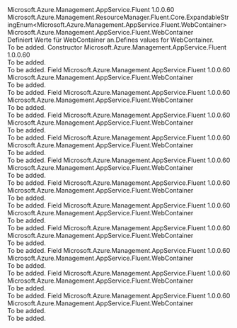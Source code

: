 <Type Name="WebContainer" FullName="Microsoft.Azure.Management.AppService.Fluent.WebContainer">
  <TypeSignature Language="C#" Value="public class WebContainer : Microsoft.Azure.Management.ResourceManager.Fluent.Core.ExpandableStringEnum&lt;Microsoft.Azure.Management.AppService.Fluent.WebContainer&gt;" />
  <TypeSignature Language="ILAsm" Value=".class public auto ansi beforefieldinit WebContainer extends Microsoft.Azure.Management.ResourceManager.Fluent.Core.ExpandableStringEnum`1&lt;class Microsoft.Azure.Management.AppService.Fluent.WebContainer&gt;" />
  <TypeSignature Language="DocId" Value="T:Microsoft.Azure.Management.AppService.Fluent.WebContainer" />
  <TypeSignature Language="VB.NET" Value="Public Class WebContainer&#xA;Inherits ExpandableStringEnum(Of WebContainer)" />
  <TypeSignature Language="F#" Value="type WebContainer = class&#xA;    inherit ExpandableStringEnum&lt;WebContainer&gt;" />
  <AssemblyInfo>
    <AssemblyName>Microsoft.Azure.Management.AppService.Fluent</AssemblyName>
    <AssemblyVersion>1.0.0.60</AssemblyVersion>
  </AssemblyInfo>
  <Base>
    <BaseTypeName>Microsoft.Azure.Management.ResourceManager.Fluent.Core.ExpandableStringEnum&lt;Microsoft.Azure.Management.AppService.Fluent.WebContainer&gt;</BaseTypeName>
    <BaseTypeArguments>
      <BaseTypeArgument TypeParamName="!0">Microsoft.Azure.Management.AppService.Fluent.WebContainer</BaseTypeArgument>
    </BaseTypeArguments>
  </Base>
  <Interfaces />
  <Docs>
    <summary>
            <span data-ttu-id="3b07c-101">Definiert Werte für WebContainer an.</span><span class="sxs-lookup"><span data-stu-id="3b07c-101">Defines values for WebContainer.</span></span>
            </summary>
    <remarks>To be added.</remarks>
  </Docs>
  <Members>
    <Member MemberName=".ctor">
      <MemberSignature Language="C#" Value="public WebContainer ();" />
      <MemberSignature Language="ILAsm" Value=".method public hidebysig specialname rtspecialname instance void .ctor() cil managed" />
      <MemberSignature Language="DocId" Value="M:Microsoft.Azure.Management.AppService.Fluent.WebContainer.#ctor" />
      <MemberSignature Language="VB.NET" Value="Public Sub New ()" />
      <MemberType>Constructor</MemberType>
      <AssemblyInfo>
        <AssemblyName>Microsoft.Azure.Management.AppService.Fluent</AssemblyName>
        <AssemblyVersion>1.0.0.60</AssemblyVersion>
      </AssemblyInfo>
      <Parameters />
      <Docs>
        <summary>To be added.</summary>
        <remarks>To be added.</remarks>
      </Docs>
    </Member>
    <Member MemberName="Jetty9_1Newest">
      <MemberSignature Language="C#" Value="public static readonly Microsoft.Azure.Management.AppService.Fluent.WebContainer Jetty9_1Newest;" />
      <MemberSignature Language="ILAsm" Value=".field public static initonly class Microsoft.Azure.Management.AppService.Fluent.WebContainer Jetty9_1Newest" />
      <MemberSignature Language="DocId" Value="F:Microsoft.Azure.Management.AppService.Fluent.WebContainer.Jetty9_1Newest" />
      <MemberSignature Language="VB.NET" Value="Public Shared ReadOnly Jetty9_1Newest As WebContainer " />
      <MemberSignature Language="F#" Value=" staticval mutable Jetty9_1Newest : Microsoft.Azure.Management.AppService.Fluent.WebContainer" Usage="Microsoft.Azure.Management.AppService.Fluent.WebContainer.Jetty9_1Newest" />
      <MemberType>Field</MemberType>
      <AssemblyInfo>
        <AssemblyName>Microsoft.Azure.Management.AppService.Fluent</AssemblyName>
        <AssemblyVersion>1.0.0.60</AssemblyVersion>
      </AssemblyInfo>
      <ReturnValue>
        <ReturnType>Microsoft.Azure.Management.AppService.Fluent.WebContainer</ReturnType>
      </ReturnValue>
      <Docs>
        <summary>To be added.</summary>
        <remarks>To be added.</remarks>
      </Docs>
    </Member>
    <Member MemberName="Jetty9_1V20131115">
      <MemberSignature Language="C#" Value="public static readonly Microsoft.Azure.Management.AppService.Fluent.WebContainer Jetty9_1V20131115;" />
      <MemberSignature Language="ILAsm" Value=".field public static initonly class Microsoft.Azure.Management.AppService.Fluent.WebContainer Jetty9_1V20131115" />
      <MemberSignature Language="DocId" Value="F:Microsoft.Azure.Management.AppService.Fluent.WebContainer.Jetty9_1V20131115" />
      <MemberSignature Language="VB.NET" Value="Public Shared ReadOnly Jetty9_1V20131115 As WebContainer " />
      <MemberSignature Language="F#" Value=" staticval mutable Jetty9_1V20131115 : Microsoft.Azure.Management.AppService.Fluent.WebContainer" Usage="Microsoft.Azure.Management.AppService.Fluent.WebContainer.Jetty9_1V20131115" />
      <MemberType>Field</MemberType>
      <AssemblyInfo>
        <AssemblyName>Microsoft.Azure.Management.AppService.Fluent</AssemblyName>
        <AssemblyVersion>1.0.0.60</AssemblyVersion>
      </AssemblyInfo>
      <ReturnValue>
        <ReturnType>Microsoft.Azure.Management.AppService.Fluent.WebContainer</ReturnType>
      </ReturnValue>
      <Docs>
        <summary>To be added.</summary>
        <remarks>To be added.</remarks>
      </Docs>
    </Member>
    <Member MemberName="Jetty9_3Newest">
      <MemberSignature Language="C#" Value="public static readonly Microsoft.Azure.Management.AppService.Fluent.WebContainer Jetty9_3Newest;" />
      <MemberSignature Language="ILAsm" Value=".field public static initonly class Microsoft.Azure.Management.AppService.Fluent.WebContainer Jetty9_3Newest" />
      <MemberSignature Language="DocId" Value="F:Microsoft.Azure.Management.AppService.Fluent.WebContainer.Jetty9_3Newest" />
      <MemberSignature Language="VB.NET" Value="Public Shared ReadOnly Jetty9_3Newest As WebContainer " />
      <MemberSignature Language="F#" Value=" staticval mutable Jetty9_3Newest : Microsoft.Azure.Management.AppService.Fluent.WebContainer" Usage="Microsoft.Azure.Management.AppService.Fluent.WebContainer.Jetty9_3Newest" />
      <MemberType>Field</MemberType>
      <AssemblyInfo>
        <AssemblyName>Microsoft.Azure.Management.AppService.Fluent</AssemblyName>
        <AssemblyVersion>1.0.0.60</AssemblyVersion>
      </AssemblyInfo>
      <ReturnValue>
        <ReturnType>Microsoft.Azure.Management.AppService.Fluent.WebContainer</ReturnType>
      </ReturnValue>
      <Docs>
        <summary>To be added.</summary>
        <remarks>To be added.</remarks>
      </Docs>
    </Member>
    <Member MemberName="Jetty9_3V20161014">
      <MemberSignature Language="C#" Value="public static readonly Microsoft.Azure.Management.AppService.Fluent.WebContainer Jetty9_3V20161014;" />
      <MemberSignature Language="ILAsm" Value=".field public static initonly class Microsoft.Azure.Management.AppService.Fluent.WebContainer Jetty9_3V20161014" />
      <MemberSignature Language="DocId" Value="F:Microsoft.Azure.Management.AppService.Fluent.WebContainer.Jetty9_3V20161014" />
      <MemberSignature Language="VB.NET" Value="Public Shared ReadOnly Jetty9_3V20161014 As WebContainer " />
      <MemberSignature Language="F#" Value=" staticval mutable Jetty9_3V20161014 : Microsoft.Azure.Management.AppService.Fluent.WebContainer" Usage="Microsoft.Azure.Management.AppService.Fluent.WebContainer.Jetty9_3V20161014" />
      <MemberType>Field</MemberType>
      <AssemblyInfo>
        <AssemblyName>Microsoft.Azure.Management.AppService.Fluent</AssemblyName>
        <AssemblyVersion>1.0.0.60</AssemblyVersion>
      </AssemblyInfo>
      <ReturnValue>
        <ReturnType>Microsoft.Azure.Management.AppService.Fluent.WebContainer</ReturnType>
      </ReturnValue>
      <Docs>
        <summary>To be added.</summary>
        <remarks>To be added.</remarks>
      </Docs>
    </Member>
    <Member MemberName="Tomcat7_0_50">
      <MemberSignature Language="C#" Value="public static readonly Microsoft.Azure.Management.AppService.Fluent.WebContainer Tomcat7_0_50;" />
      <MemberSignature Language="ILAsm" Value=".field public static initonly class Microsoft.Azure.Management.AppService.Fluent.WebContainer Tomcat7_0_50" />
      <MemberSignature Language="DocId" Value="F:Microsoft.Azure.Management.AppService.Fluent.WebContainer.Tomcat7_0_50" />
      <MemberSignature Language="VB.NET" Value="Public Shared ReadOnly Tomcat7_0_50 As WebContainer " />
      <MemberSignature Language="F#" Value=" staticval mutable Tomcat7_0_50 : Microsoft.Azure.Management.AppService.Fluent.WebContainer" Usage="Microsoft.Azure.Management.AppService.Fluent.WebContainer.Tomcat7_0_50" />
      <MemberType>Field</MemberType>
      <AssemblyInfo>
        <AssemblyName>Microsoft.Azure.Management.AppService.Fluent</AssemblyName>
        <AssemblyVersion>1.0.0.60</AssemblyVersion>
      </AssemblyInfo>
      <ReturnValue>
        <ReturnType>Microsoft.Azure.Management.AppService.Fluent.WebContainer</ReturnType>
      </ReturnValue>
      <Docs>
        <summary>To be added.</summary>
        <remarks>To be added.</remarks>
      </Docs>
    </Member>
    <Member MemberName="Tomcat7_0_62">
      <MemberSignature Language="C#" Value="public static readonly Microsoft.Azure.Management.AppService.Fluent.WebContainer Tomcat7_0_62;" />
      <MemberSignature Language="ILAsm" Value=".field public static initonly class Microsoft.Azure.Management.AppService.Fluent.WebContainer Tomcat7_0_62" />
      <MemberSignature Language="DocId" Value="F:Microsoft.Azure.Management.AppService.Fluent.WebContainer.Tomcat7_0_62" />
      <MemberSignature Language="VB.NET" Value="Public Shared ReadOnly Tomcat7_0_62 As WebContainer " />
      <MemberSignature Language="F#" Value=" staticval mutable Tomcat7_0_62 : Microsoft.Azure.Management.AppService.Fluent.WebContainer" Usage="Microsoft.Azure.Management.AppService.Fluent.WebContainer.Tomcat7_0_62" />
      <MemberType>Field</MemberType>
      <AssemblyInfo>
        <AssemblyName>Microsoft.Azure.Management.AppService.Fluent</AssemblyName>
        <AssemblyVersion>1.0.0.60</AssemblyVersion>
      </AssemblyInfo>
      <ReturnValue>
        <ReturnType>Microsoft.Azure.Management.AppService.Fluent.WebContainer</ReturnType>
      </ReturnValue>
      <Docs>
        <summary>To be added.</summary>
        <remarks>To be added.</remarks>
      </Docs>
    </Member>
    <Member MemberName="Tomcat7_0Newest">
      <MemberSignature Language="C#" Value="public static readonly Microsoft.Azure.Management.AppService.Fluent.WebContainer Tomcat7_0Newest;" />
      <MemberSignature Language="ILAsm" Value=".field public static initonly class Microsoft.Azure.Management.AppService.Fluent.WebContainer Tomcat7_0Newest" />
      <MemberSignature Language="DocId" Value="F:Microsoft.Azure.Management.AppService.Fluent.WebContainer.Tomcat7_0Newest" />
      <MemberSignature Language="VB.NET" Value="Public Shared ReadOnly Tomcat7_0Newest As WebContainer " />
      <MemberSignature Language="F#" Value=" staticval mutable Tomcat7_0Newest : Microsoft.Azure.Management.AppService.Fluent.WebContainer" Usage="Microsoft.Azure.Management.AppService.Fluent.WebContainer.Tomcat7_0Newest" />
      <MemberType>Field</MemberType>
      <AssemblyInfo>
        <AssemblyName>Microsoft.Azure.Management.AppService.Fluent</AssemblyName>
        <AssemblyVersion>1.0.0.60</AssemblyVersion>
      </AssemblyInfo>
      <ReturnValue>
        <ReturnType>Microsoft.Azure.Management.AppService.Fluent.WebContainer</ReturnType>
      </ReturnValue>
      <Docs>
        <summary>To be added.</summary>
        <remarks>To be added.</remarks>
      </Docs>
    </Member>
    <Member MemberName="Tomcat8_0_23">
      <MemberSignature Language="C#" Value="public static readonly Microsoft.Azure.Management.AppService.Fluent.WebContainer Tomcat8_0_23;" />
      <MemberSignature Language="ILAsm" Value=".field public static initonly class Microsoft.Azure.Management.AppService.Fluent.WebContainer Tomcat8_0_23" />
      <MemberSignature Language="DocId" Value="F:Microsoft.Azure.Management.AppService.Fluent.WebContainer.Tomcat8_0_23" />
      <MemberSignature Language="VB.NET" Value="Public Shared ReadOnly Tomcat8_0_23 As WebContainer " />
      <MemberSignature Language="F#" Value=" staticval mutable Tomcat8_0_23 : Microsoft.Azure.Management.AppService.Fluent.WebContainer" Usage="Microsoft.Azure.Management.AppService.Fluent.WebContainer.Tomcat8_0_23" />
      <MemberType>Field</MemberType>
      <AssemblyInfo>
        <AssemblyName>Microsoft.Azure.Management.AppService.Fluent</AssemblyName>
        <AssemblyVersion>1.0.0.60</AssemblyVersion>
      </AssemblyInfo>
      <ReturnValue>
        <ReturnType>Microsoft.Azure.Management.AppService.Fluent.WebContainer</ReturnType>
      </ReturnValue>
      <Docs>
        <summary>To be added.</summary>
        <remarks>To be added.</remarks>
      </Docs>
    </Member>
    <Member MemberName="Tomcat8_0Newest">
      <MemberSignature Language="C#" Value="public static readonly Microsoft.Azure.Management.AppService.Fluent.WebContainer Tomcat8_0Newest;" />
      <MemberSignature Language="ILAsm" Value=".field public static initonly class Microsoft.Azure.Management.AppService.Fluent.WebContainer Tomcat8_0Newest" />
      <MemberSignature Language="DocId" Value="F:Microsoft.Azure.Management.AppService.Fluent.WebContainer.Tomcat8_0Newest" />
      <MemberSignature Language="VB.NET" Value="Public Shared ReadOnly Tomcat8_0Newest As WebContainer " />
      <MemberSignature Language="F#" Value=" staticval mutable Tomcat8_0Newest : Microsoft.Azure.Management.AppService.Fluent.WebContainer" Usage="Microsoft.Azure.Management.AppService.Fluent.WebContainer.Tomcat8_0Newest" />
      <MemberType>Field</MemberType>
      <AssemblyInfo>
        <AssemblyName>Microsoft.Azure.Management.AppService.Fluent</AssemblyName>
        <AssemblyVersion>1.0.0.60</AssemblyVersion>
      </AssemblyInfo>
      <ReturnValue>
        <ReturnType>Microsoft.Azure.Management.AppService.Fluent.WebContainer</ReturnType>
      </ReturnValue>
      <Docs>
        <summary>To be added.</summary>
        <remarks>To be added.</remarks>
      </Docs>
    </Member>
    <Member MemberName="Tomcat8_5_6">
      <MemberSignature Language="C#" Value="public static readonly Microsoft.Azure.Management.AppService.Fluent.WebContainer Tomcat8_5_6;" />
      <MemberSignature Language="ILAsm" Value=".field public static initonly class Microsoft.Azure.Management.AppService.Fluent.WebContainer Tomcat8_5_6" />
      <MemberSignature Language="DocId" Value="F:Microsoft.Azure.Management.AppService.Fluent.WebContainer.Tomcat8_5_6" />
      <MemberSignature Language="VB.NET" Value="Public Shared ReadOnly Tomcat8_5_6 As WebContainer " />
      <MemberSignature Language="F#" Value=" staticval mutable Tomcat8_5_6 : Microsoft.Azure.Management.AppService.Fluent.WebContainer" Usage="Microsoft.Azure.Management.AppService.Fluent.WebContainer.Tomcat8_5_6" />
      <MemberType>Field</MemberType>
      <AssemblyInfo>
        <AssemblyName>Microsoft.Azure.Management.AppService.Fluent</AssemblyName>
        <AssemblyVersion>1.0.0.60</AssemblyVersion>
      </AssemblyInfo>
      <ReturnValue>
        <ReturnType>Microsoft.Azure.Management.AppService.Fluent.WebContainer</ReturnType>
      </ReturnValue>
      <Docs>
        <summary>To be added.</summary>
        <remarks>To be added.</remarks>
      </Docs>
    </Member>
    <Member MemberName="Tomcat8_5Newest">
      <MemberSignature Language="C#" Value="public static readonly Microsoft.Azure.Management.AppService.Fluent.WebContainer Tomcat8_5Newest;" />
      <MemberSignature Language="ILAsm" Value=".field public static initonly class Microsoft.Azure.Management.AppService.Fluent.WebContainer Tomcat8_5Newest" />
      <MemberSignature Language="DocId" Value="F:Microsoft.Azure.Management.AppService.Fluent.WebContainer.Tomcat8_5Newest" />
      <MemberSignature Language="VB.NET" Value="Public Shared ReadOnly Tomcat8_5Newest As WebContainer " />
      <MemberSignature Language="F#" Value=" staticval mutable Tomcat8_5Newest : Microsoft.Azure.Management.AppService.Fluent.WebContainer" Usage="Microsoft.Azure.Management.AppService.Fluent.WebContainer.Tomcat8_5Newest" />
      <MemberType>Field</MemberType>
      <AssemblyInfo>
        <AssemblyName>Microsoft.Azure.Management.AppService.Fluent</AssemblyName>
        <AssemblyVersion>1.0.0.60</AssemblyVersion>
      </AssemblyInfo>
      <ReturnValue>
        <ReturnType>Microsoft.Azure.Management.AppService.Fluent.WebContainer</ReturnType>
      </ReturnValue>
      <Docs>
        <summary>To be added.</summary>
        <remarks>To be added.</remarks>
      </Docs>
    </Member>
  </Members>
</Type>